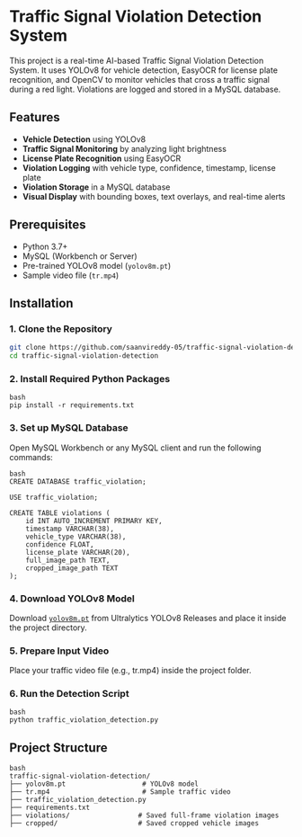 # Traffic Signal Violation Detection System

This project is a real-time AI-based Traffic Signal Violation Detection System. It uses YOLOv8 for vehicle detection, EasyOCR for license plate recognition, and OpenCV to monitor vehicles that cross a traffic signal during a red light. Violations are logged and stored in a MySQL database.

## Features

- **Vehicle Detection** using YOLOv8
- **Traffic Signal Monitoring** by analyzing light brightness
- **License Plate Recognition** using EasyOCR
- **Violation Logging** with vehicle type, confidence, timestamp, license plate
- **Violation Storage** in a MySQL database
- **Visual Display** with bounding boxes, text overlays, and real-time alerts

## Prerequisites

- Python 3.7+
- MySQL (Workbench or Server)
- Pre-trained YOLOv8 model (`yolov8m.pt`)
- Sample video file (`tr.mp4`)

## Installation

### 1. Clone the Repository

```bash
git clone https://github.com/saanvireddy-05/traffic-signal-violation-detection.git
cd traffic-signal-violation-detection
```

### 2. Install Required Python Packages

```
bash
pip install -r requirements.txt
```

### 3. Set up MySQL Database
Open MySQL Workbench or any MySQL client and run the following commands:

```
bash
CREATE DATABASE traffic_violation;

USE traffic_violation;

CREATE TABLE violations (
    id INT AUTO_INCREMENT PRIMARY KEY,
    timestamp VARCHAR(38),
    vehicle_type VARCHAR(38),
    confidence FLOAT,
    license_plate VARCHAR(20),
    full_image_path TEXT,
    cropped_image_path TEXT
);
```

### 4. Download YOLOv8 Model
Download [`yolov8m.pt`](https://github.com/ultralytics/ultralytics/releases) from Ultralytics YOLOv8 Releases and place it inside the project directory.

### 5. Prepare Input Video
Place your traffic video file (e.g., tr.mp4) inside the project folder.

### 6. Run the Detection Script

```
bash
python traffic_violation_detection.py
```
## Project Structure

```
bash
traffic-signal-violation-detection/
├── yolov8m.pt                   # YOLOv8 model
├── tr.mp4                       # Sample traffic video
├── traffic_violation_detection.py
├── requirements.txt
├── violations/                 # Saved full-frame violation images
├── cropped/                    # Saved cropped vehicle images

```






